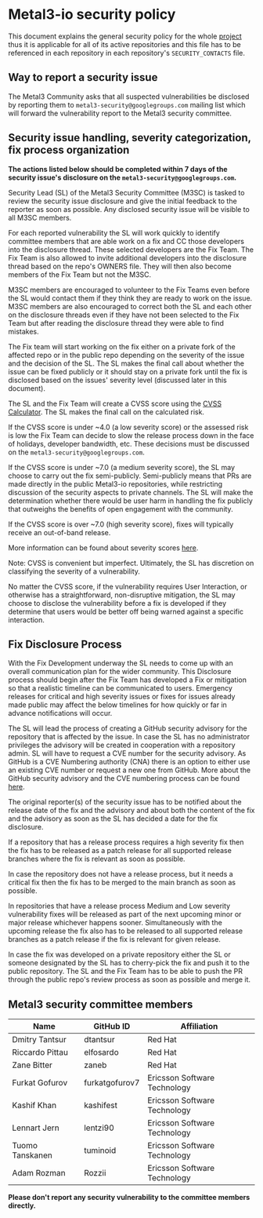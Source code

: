 # Metal3-io security policy

This document explains the general security policy for the whole
[project](https://github.com/metal3-io) thus it is applicable for all of its
active repositories and this file has to be referenced in each repository in
each repository's `SECURITY_CONTACTS` file.

## Way to report a security issue

The Metal3 Community asks that all suspected vulnerabilities be disclosed by
reporting them to `metal3-security@googlegroups.com` mailing list which will
forward the vulnerability report to the Metal3 security committee.

## Security issue handling, severity categorization, fix process organization

**The actions listed below should be completed within 7 days of the
security issue's disclosure on the `metal3-security@googlegroups.com`.**

Security Lead (SL) of the Metal3 Security Committee (M3SC) is tasked to review
the security issue disclosure and give the initial feedback to the reporter as
soon as possible. Any disclosed security issue will be visible to all M3SC
members.

For each reported vulnerability the SL will work quickly to identify committee
members that are able work on a fix and CC those developers into the disclosure
thread. These selected developers are the Fix Team. The Fix Team is also
allowed to invite additional developers into the disclosure thread based on the
repo's OWNERS file. They will then also become members of the Fix Team but not
the M3SC.

M3SC members are encouraged to volunteer to the Fix Teams even before the SL
would contact them if they think they are ready to work on the issue. M3SC
members are also encouraged to correct both the SL and each other on the
disclosure threads even if they have not been selected to the Fix Team but after
reading the disclosure thread they were able to find mistakes.

The Fix team will start working on the fix either on a private fork of the
affected repo or in the public repo depending on the severity of the issue and
the decision of the SL. The SL makes the final call about whether the issue can
be fixed publicly or it should stay on a private fork until the fix is disclosed
based on the issues' severity level (discussed later in this document).

The SL and the Fix Team will create a CVSS score using the
[CVSS Calculator](https://www.first.org/cvss/calculator/3.0). The SL makes the
final call on the calculated risk.

If the CVSS score is under ~4.0 (a low severity score) or the assessed risk is
low the Fix Team can decide to slow the release process down in the face of
holidays, developer bandwidth, etc. These decisions must be discussed on the
`metal3-security@googlegroups.com`.

If the CVSS score is under ~7.0 (a medium severity score), the SL may choose to
carry out the fix semi-publicly. Semi-publicly means that PRs are made directly
in the public Metal3-io repositories, while restricting discussion of the
security aspects to private channels. The SL will make the determination whether
there would be user harm in handling the fix publicly that outweighs the
benefits of open engagement with the community.

If the CVSS score is over ~7.0 (high severity score), fixes will typically
receive an out-of-band release.

More information can be found about severity scores
[here](https://www.first.org/cvss/specification-document#i5).

Note: CVSS is convenient but imperfect. Ultimately, the SL has discretion
on classifying the severity of a vulnerability.

No matter the CVSS score, if the vulnerability requires User Interaction, or
otherwise has a straightforward, non-disruptive mitigation, the SL may choose to
disclose the vulnerability before a fix is developed if they determine that
users would be better off being warned against a specific interaction.

## Fix Disclosure Process

With the Fix Development underway the SL needs to come up with an overall
communication plan for the wider community. This Disclosure process should begin
after the Fix Team has developed a Fix or mitigation so that a realistic
timeline can be communicated to users. Emergency releases for critical and high
severity issues or fixes for issues already made public may affect the below
timelines for how quickly or far in advance notifications will occur.

The SL will lead the process of creating a GitHub security advisory for the
repository that is affected by the issue. In case the SL has no administrator
privileges the advisory will be created in cooperation with a repository admin.
SL will have to request a CVE number for the security advisory.
As GitHub is a CVE Numbering authority (CNA) there is an option to either use an
existing CVE number or request a new one from GitHub. More about the GitHub
security advisory and the CVE numbering process can be found
[here](https://docs.github.com/en/code-security/security-advisories/repository-security-advisories/about-repository-security-advisories).

The original reporter(s) of the security issue has to be notified about the
release date of the fix and the advisory and about both the content of the fix
and the advisory as soon as the SL has decided a date for the fix disclosure.

If a repository that has a release process requires a high severity fix then the
fix has to be released as a patch release for all supported release branches
where the fix is relevant as soon as possible.

In case the repository does not have a release process, but it needs a critical
fix then the fix has to be merged to the main branch as soon as possible.

In repositories that have a release process Medium and Low severity
vulnerability fixes will be released as part of the next upcoming minor or major
release whichever happens sooner. Simultaneously with the upcoming release the
fix also has to be released to all supported release branches as a patch release
if the fix is relevant for given release.

In case the fix was developed on a private repository either the SL or someone
designated by the SL has to cherry-pick the fix and push it to the public
repository. The SL and the Fix Team has to be able to push the PR through the
public repo's review process as soon as possible and merge it.

## Metal3 security committee members

| Name              | GitHub ID           | Affiliation                    |
|-------------------|---------------------|--------------------------------|
| Dmitry Tantsur    | dtantsur            | Red Hat                        |
| Riccardo Pittau   | elfosardo           | Red Hat                        |
| Zane Bitter       | zaneb               | Red Hat                        |
| Furkat Gofurov    | furkatgofurov7      | Ericsson Software Technology   |
| Kashif Khan       | kashifest           | Ericsson Software Technology   |
| Lennart Jern      | lentzi90            | Ericsson Software Technology   |
| Tuomo Tanskanen   | tuminoid            | Ericsson Software Technology   |
| Adam Rozman       | Rozzii              | Ericsson Software Technology   |

**Please don't report any security vulnerability to the committee members directly.**
